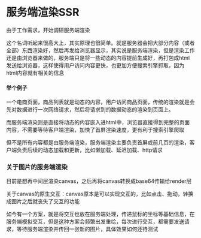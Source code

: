 # 服务端渲染SSR

由于工作需求，开始调研服务端渲染

这个名词听起来很高大上，其实原理也很简单。就是服务器会把大部分内容（或者全部）东西渲染好，然后再发给浏览器显示，其实说是服务端渲染，但是渲染工作还是由浏览器来做的，服务端只是将一些动态的内容提前生成好，再打包成html发送给浏览器，这样使得用户访问内容更快，也更加方便搜索引擎抓取，因为html内容就有相关的信息

#### 举个例子

一个电商页面，商品列表就是动态的内容，用户访问商品页面，传统的渲染就是会先对数据进行一次网络请求，然后将请求到的数据动态的渲染到页面上。

而服务端渲染则是直接将动态的内容嵌入进html中，浏览器直接得到完整的页面内容，不需要等待客户端渲染，加快了首屏渲染速度，更有利于搜索引擎爬取

但不是所有内容都是由服务端渲染，服务端渲染主要负责首屏或前几页的渲染，客户端负责后续的动态加载和更新，比如懒加载、延迟加载、http请求


### 关于图片的服务端渲染

目前是想再中间层渲染canvas，之后再将canvas转换成base64传输给render层

关于canvas的原生交互：canvas原本是可以实现交互的，比如点击、拖动，转换成图片之后就丧失了交互的功能

如今有一个方案，就是将交互也放在服务端处理，传递鼠标的坐标等基础信息，在服务端模拟交互，但是这种方案会频繁出发重绘，每次进行交互，都需要发送请求，等待服务端渲染并传回一张新的图片，具体效果如何还待测试
